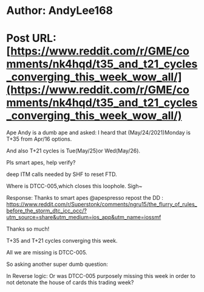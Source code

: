# Author: AndyLee168
# Post URL: [https://www.reddit.com/r/GME/comments/nk4hqd/t35_and_t21_cycles_converging_this_week_wow_all/](https://www.reddit.com/r/GME/comments/nk4hqd/t35_and_t21_cycles_converging_this_week_wow_all/)


Ape Andy is a dumb ape and asked: 
I heard that (May/24/2021)Monday is T+35 from Apr/16 options. 

And also T+21 cycles is Tue(May/25)or Wed(May/26). 

Pls smart apes, help verify?

deep ITM calls needed by SHF to reset FTD. 

Where is DTCC-005,which closes this loophole. 
Sigh~



Response: Thanks to smart apes @apespresso repost the DD :
https://www.reddit.com/r/Superstonk/comments/ngru15/the_flurry_of_rules_before_the_storm_dtc_icc_occ/?utm_source=share&utm_medium=ios_app&utm_name=iossmf


Thanks so much! 

T+35 and T+21 cycles converging this week.


All we are missing is DTCC-005. 


So asking another super dumb question:

In Reverse logic: 
Or was DTCC-005 purposely missing this week in order to not detonate the house of cards this trading week?